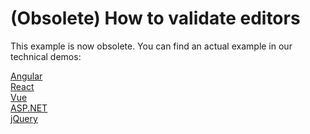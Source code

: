 # (Obsolete) How to validate editors

This example is now obsolete. You can find an actual example in our technical demos:

[Angular](https://js.devexpress.com/Demos/WidgetsGallery/Demo/Validation/Overview/Angular/Light/)<br/>
[React](https://js.devexpress.com/Demos/WidgetsGallery/Demo/Validation/Overview/React/Light/)<br/>
[Vue](https://js.devexpress.com/Demos/WidgetsGallery/Demo/Validation/Overview/Vue/Light/)<br/>
[ASP.NET](https://js.devexpress.com/Demos/WidgetsGallery/Demo/Validation/Overview/NetCore/Light/)<br/>
[jQuery](https://js.devexpress.com/Demos/WidgetsGallery/Demo/Validation/Overview/jQuery/Light/)<br/>
